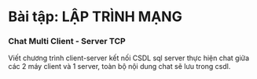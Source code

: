 # Bài tập: LẬP TRÌNH MẠNG
### Chat Multi Client - Server TCP
Viết chương trình client-server kết nối CSDL sql server thực hiện chat giữa các 2 máy client và 1 server, toàn bộ nội dung chat sẽ lưu trong csdl.
